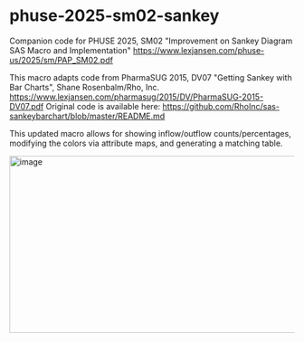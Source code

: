 # phuse-2025-sm02-sankey
Companion code for PHUSE 2025, SM02 "Improvement on Sankey Diagram SAS Macro and Implementation" 
https://www.lexjansen.com/phuse-us/2025/sm/PAP_SM02.pdf

This macro adapts code from PharmaSUG 2015, DV07 "Getting Sankey with Bar Charts", Shane Rosenbalm/Rho, Inc. 
https://www.lexjansen.com/pharmasug/2015/DV/PharmaSUG-2015-DV07.pdf
Original code is available here: https://github.com/RhoInc/sas-sankeybarchart/blob/master/README.md 

This updated macro allows for showing inflow/outflow counts/percentages, modifying the colors via attribute maps, and generating a matching table.

<img width="652" height="313" alt="image" src="https://github.com/user-attachments/assets/29b2725d-239e-4d91-887b-9184e8e9e3f8" />
